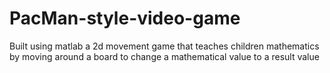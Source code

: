 # PacMan-style-video-game
Built using matlab a 2d movement game that teaches children mathematics by moving around a board to change a mathematical value to a result value

